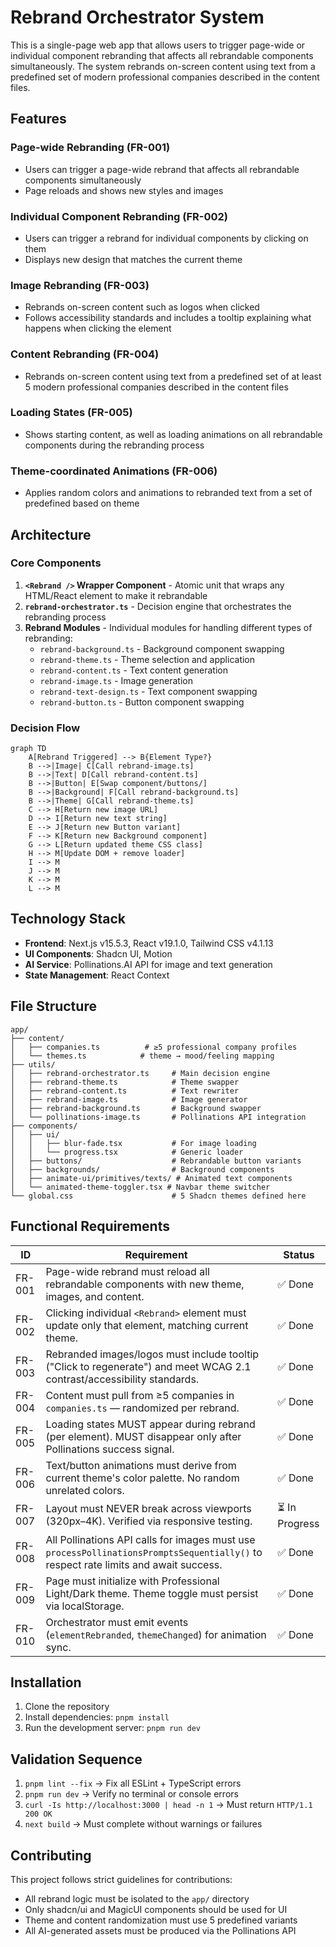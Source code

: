 # Rebrand Orchestrator System

This is a single-page web app that allows users to trigger page-wide or individual component rebranding that affects all rebrandable components simultaneously. The system rebrands on-screen content using text from a predefined set of modern professional companies described in the content files.

## Features

### Page-wide Rebranding (FR-001)
- Users can trigger a page-wide rebrand that affects all rebrandable components simultaneously
- Page reloads and shows new styles and images

### Individual Component Rebranding (FR-002)
- Users can trigger a rebrand for individual components by clicking on them
- Displays new design that matches the current theme

### Image Rebranding (FR-003)
- Rebrands on-screen content such as logos when clicked
- Follows accessibility standards and includes a tooltip explaining what happens when clicking the element

### Content Rebranding (FR-004)
- Rebrands on-screen content using text from a predefined set of at least 5 modern professional companies described in the content files

### Loading States (FR-005)
- Shows starting content, as well as loading animations on all rebrandable components during the rebranding process

### Theme-coordinated Animations (FR-006)
- Applies random colors and animations to rebranded text from a set of predefined based on theme

## Architecture

### Core Components

1. **`<Rebrand />` Wrapper Component** - Atomic unit that wraps any HTML/React element to make it rebrandable
2. **`rebrand-orchestrator.ts`** - Decision engine that orchestrates the rebranding process
3. **Rebrand Modules** - Individual modules for handling different types of rebranding:
   - `rebrand-background.ts` - Background component swapping
   - `rebrand-theme.ts` - Theme selection and application
   - `rebrand-content.ts` - Text content generation
   - `rebrand-image.ts` - Image generation
   - `rebrand-text-design.ts` - Text component swapping
   - `rebrand-button.ts` - Button component swapping

### Decision Flow

```mermaid
graph TD
    A[Rebrand Triggered] --> B{Element Type?}
    B -->|Image| C[Call rebrand-image.ts]
    B -->|Text| D[Call rebrand-content.ts]
    B -->|Button| E[Swap component/buttons/]
    B -->|Background| F[Call rebrand-background.ts]
    B -->|Theme| G[Call rebrand-theme.ts]
    C --> H[Return new image URL]
    D --> I[Return new text string]
    E --> J[Return new Button variant]
    F --> K[Return new Background component]
    G --> L[Return updated theme CSS class]
    H --> M[Update DOM + remove loader]
    I --> M
    J --> M
    K --> M
    L --> M
```

## Technology Stack

- **Frontend**: Next.js v15.5.3, React v19.1.0, Tailwind CSS v4.1.13
- **UI Components**: Shadcn UI, Motion
- **AI Service**: Pollinations.AI API for image and text generation
- **State Management**: React Context

## File Structure

```
app/
├── content/
│   ├── companies.ts          # ≥5 professional company profiles
│   └── themes.ts            # theme → mood/feeling mapping
├── utils/
│   ├── rebrand-orchestrator.ts     # Main decision engine
│   ├── rebrand-theme.ts            # Theme swapper
│   ├── rebrand-content.ts          # Text rewriter
│   ├── rebrand-image.ts            # Image generator
│   ├── rebrand-background.ts       # Background swapper
│   └── pollinations-image.ts       # Pollinations API integration
├── components/
│   ├── ui/
│   │   ├── blur-fade.tsx           # For image loading
│   │   └── progress.tsx            # Generic loader
│   ├── buttons/                    # Rebrandable button variants
│   ├── backgrounds/                # Background components
│   ├── animate-ui/primitives/texts/ # Animated text components
│   └── animated-theme-toggler.tsx # Navbar theme switcher
└── global.css                      # 5 Shadcn themes defined here
```

## Functional Requirements

| ID       | Requirement                                                                                                                               | Status |
|----------|---------------------------------------------------------------------------|--------|
| FR-001   | Page-wide rebrand must reload all rebrandable components with new theme, images, and content.                                             | ✅ Done |
| FR-002   | Clicking individual `<Rebrand>` element must update only that element, matching current theme.                                            | ✅ Done |
| FR-003   | Rebranded images/logos must include tooltip ("Click to regenerate") and meet WCAG 2.1 contrast/accessibility standards.                  | ✅ Done |
| FR-004   | Content must pull from ≥5 companies in `companies.ts` — randomized per rebrand.                                                           | ✅ Done |
| FR-005   | Loading states MUST appear during rebrand (per element). MUST disappear only after Pollinations success signal.                           | ✅ Done |
| FR-006   | Text/button animations must derive from current theme's color palette. No random unrelated colors.                                        | ✅ Done |
| FR-007   | Layout must NEVER break across viewports (320px–4K). Verified via responsive testing.                                                     | ⏳ In Progress |
| FR-008   | All Pollinations API calls for images must use `processPollinationsPromptsSequentially()` to respect rate limits and await success.      | ✅ Done |
| FR-009   | Page must initialize with Professional Light/Dark theme. Theme toggle must persist via localStorage.                                      | ✅ Done |
| FR-010   | Orchestrator must emit events (`elementRebranded`, `themeChanged`) for animation sync.                                                    | ✅ Done |

## Installation

1. Clone the repository
2. Install dependencies: `pnpm install`
3. Run the development server: `pnpm run dev`

## Validation Sequence

1. `pnpm lint --fix` → Fix all ESLint + TypeScript errors
2. `pnpm run dev` → Verify no terminal or console errors
3. `curl -Is http://localhost:3000 | head -n 1` → Must return `HTTP/1.1 200 OK`
4. `next build` → Must complete without warnings or failures

## Contributing

This project follows strict guidelines for contributions:
- All rebrand logic must be isolated to the `app/` directory
- Only shadcn/ui and MagicUI components should be used for UI
- Theme and content randomization must use 5 predefined variants
- All AI-generated assets must be produced via the Pollinations API